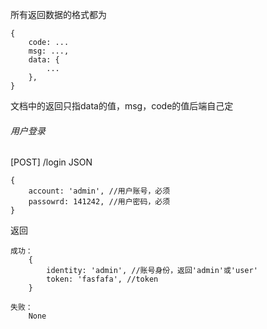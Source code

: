 所有返回数据的格式都为
~~~
{
    code: ...
    msg: ...,
    data: {
        ...
    },
}
~~~
文档中的返回只指data的值，msg，code的值后端自己定


###### 用户登录
[POST]  /login JSON
~~~
{
    account: 'admin', //用户账号，必须
    passowrd: 141242, //用户密码，必须
}
~~~
返回
~~~
成功：
    {
        identity: 'admin', //账号身份，返回'admin'或'user'
        token: 'fasfafa', //token
    }

失败：
    None
~~~


